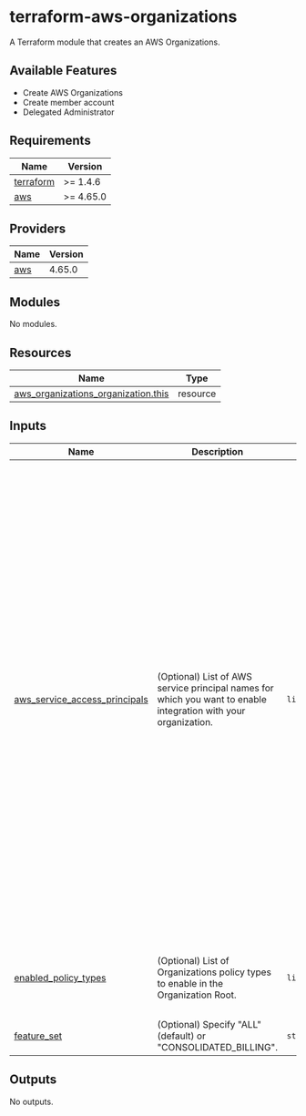 # terraform-aws-organizations
A Terraform module that creates an AWS Organizations.

## Available Features

- Create AWS Organizations
- Create member account
- Delegated Administrator

<!-- BEGIN_TF_DOCS -->
## Requirements

| Name | Version |
|------|---------|
| <a name="requirement_terraform"></a> [terraform](#requirement\_terraform) | >= 1.4.6 |
| <a name="requirement_aws"></a> [aws](#requirement\_aws) | >= 4.65.0 |

## Providers

| Name | Version |
|------|---------|
| <a name="provider_aws"></a> [aws](#provider\_aws) | 4.65.0 |

## Modules

No modules.

## Resources

| Name | Type |
|------|------|
| [aws_organizations_organization.this](https://registry.terraform.io/providers/hashicorp/aws/latest/docs/resources/organizations_organization) | resource |

## Inputs

| Name | Description | Type | Default | Required |
|------|-------------|------|---------|:--------:|
| <a name="input_aws_service_access_principals"></a> [aws\_service\_access\_principals](#input\_aws\_service\_access\_principals) | (Optional) List of AWS service principal names for which you want to enable integration with your organization. | `list(string)` | <pre>[<br>  "account.amazonaws.com",<br>  "aws-artifact-account-sync.amazonaws.com",<br>  "auditmanager.amazonaws.com",<br>  "backup.amazonaws.com",<br>  "member.org.stacksets.cloudformation.amazonaws.com",<br>  "cloudtrail.amazonaws.com",<br>  "compute-optimizer.amazonaws.com",<br>  "config.amazonaws.com",<br>  "controltower.amazonaws.com",<br>  "detective.amazonaws.com",<br>  "devops-guru.amazonaws.com",<br>  "ds.amazonaws.com",<br>  "fms.amazonaws.com",<br>  "access-analyzer.amazonaws.com",<br>  "guardduty.amazonaws.com",<br>  "health.amazonaws.com",<br>  "inspector2.amazonaws.com",<br>  "license-manager.amazonaws.com",<br>  "macie.amazonaws.com",<br>  "license-management.marketplace.amazonaws.com",<br>  "networkmanager.amazonaws.com",<br>  "ram.amazonaws.com",<br>  "securityhub.amazonaws.com",<br>  "storage-lens.s3.amazonaws.com",<br>  "servicecatalog.amazonaws.com",<br>  "servicequotas.amazonaws.com",<br>  "sso.amazonaws.com",<br>  "ssm.amazonaws.com",<br>  "tagpolicies.tag.amazonaws.com",<br>  "reporting.trustedadvisor.amazonaws.com",<br>  "wellarchitected.amazonaws.com",<br>  "ipam.amazonaws.com",<br>  "reachabilityanalyzer.networkinsights.amazonaws.com"<br>]</pre> | no |
| <a name="input_enabled_policy_types"></a> [enabled\_policy\_types](#input\_enabled\_policy\_types) | (Optional) List of Organizations policy types to enable in the Organization Root. | `list(string)` | <pre>[<br>  "SERVICE_CONTROL_POLICY",<br>  "TAG_POLICY",<br>  "BACKUP_POLICY",<br>  "AISERVICES_OPT_OUT_POLICY"<br>]</pre> | no |
| <a name="input_feature_set"></a> [feature\_set](#input\_feature\_set) | (Optional) Specify "ALL" (default) or "CONSOLIDATED\_BILLING". | `string` | n/a | yes |

## Outputs

No outputs.
<!-- END_TF_DOCS -->